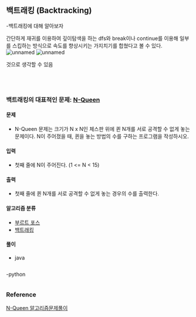 ## 백트래킹 (Backtracking)
-백트래킹에 대해 알아보자


간단하게 재귀를 이용하여 깊이탐색을 하는 dfs와 break이나 continue를 이용해 일부를 스킵하는 방식으로 속도를 향상시키는 가지치기를 합쳤다고 볼 수 있다. 
![unnamed](https://user-images.githubusercontent.com/56468120/92892227-8d66aa00-f453-11ea-8abf-220fb2b2e98f.png)
![unnamed](https://user-images.githubusercontent.com/56468120/92892227-8d66aa00-f453-11ea-8abf-220fb2b2e98f.png)


것으로 생각할 수 있음
<br><br>
<br><br>


### 백트래킹의 대표적인 문제: [N-Queen](https://www.acmicpc.net/problem/9663)
#### 문제
  - N-Queen 문제는 크기가 N x N인 체스판 위에 퀸 N개를 서로 공격할 수 없게 놓는 문제이다. N이 주어졌을 때, 퀸을 놓는 방법의 수를 구하는 프로그램을 작성하시오.
#### 입력
- 첫째 줄에 N이 주어진다. (1 <= N < 15)
#### 출력
- 첫째 줄에 퀸 N개를 서로 공격할 수 없게 놓는 경우의 수를 출력한다.
#### 알고리즘 분류
- [부르트 포스](https://gusdnd852.tistory.com/167?category=748315)
- [백트래킹]()
#### 풀이

- java
```

```

-python
```

```

### Reference
  [N-Queen 알고리즘문제풀이](https://www.youtube.com/watch?v=ltm-JX5R1pA)
